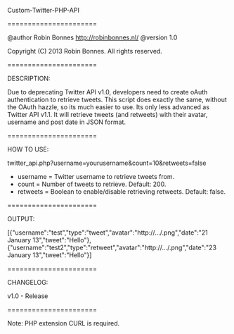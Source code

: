 Custom-Twitter-PHP-API

======================

@author	Robin Bonnes <http://robinbonnes.nl/>
@version	1.0

Copyright (C) 2013 Robin Bonnes. All rights reserved.

======================

DESCRIPTION:

Due to deprecating Twitter API v1.0, developers need to create oAuth authentication to retrieve tweets.
This script does exactly the same, without the OAuth hazzle, so its much easier to use.
Its only less advanced as Twitter API v1.1. 
It will retrieve tweets (and retweets) with their avatar, username and post date in JSON format.

======================

HOW TO USE:

twitter_api.php?username=yourusername&count=10&retweets=false

 - username	=	Twitter username to retrieve tweets from.
 - count =	Number of tweets to retrieve. Default: 200.
 - retweets	=	Boolean to enable/disable retrieving retweets. Default: false.

======================

OUTPUT:

[{"username":"test","type":"tweet","avatar":"http://.../.png","date":"21 January 13","tweet":"Hello"},
{"username":"test2","type":"retweet","avatar":"http://.../.png","date":"23 January 13","tweet":"Hello"}]

======================

CHANGELOG:

v1.0	- Release

======================

Note: PHP extension CURL is required.
   
   
